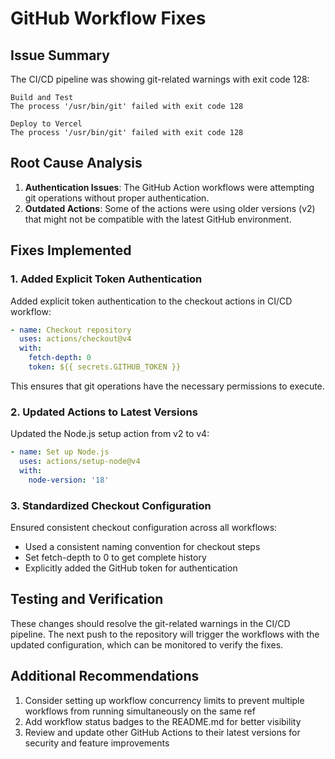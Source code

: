 # GitHub Workflow Fixes

## Issue Summary
The CI/CD pipeline was showing git-related warnings with exit code 128:

```
Build and Test
The process '/usr/bin/git' failed with exit code 128

Deploy to Vercel
The process '/usr/bin/git' failed with exit code 128
```

## Root Cause Analysis
1. **Authentication Issues**: The GitHub Action workflows were attempting git operations without proper authentication.
2. **Outdated Actions**: Some of the actions were using older versions (v2) that might not be compatible with the latest GitHub environment.

## Fixes Implemented

### 1. Added Explicit Token Authentication
Added explicit token authentication to the checkout actions in CI/CD workflow:

```yaml
- name: Checkout repository
  uses: actions/checkout@v4
  with:
    fetch-depth: 0
    token: ${{ secrets.GITHUB_TOKEN }}
```

This ensures that git operations have the necessary permissions to execute.

### 2. Updated Actions to Latest Versions
Updated the Node.js setup action from v2 to v4:

```yaml
- name: Set up Node.js
  uses: actions/setup-node@v4
  with:
    node-version: '18'
```

### 3. Standardized Checkout Configuration
Ensured consistent checkout configuration across all workflows:
- Used a consistent naming convention for checkout steps
- Set fetch-depth to 0 to get complete history
- Explicitly added the GitHub token for authentication

## Testing and Verification
These changes should resolve the git-related warnings in the CI/CD pipeline. The next push to the repository will trigger the workflows with the updated configuration, which can be monitored to verify the fixes.

## Additional Recommendations
1. Consider setting up workflow concurrency limits to prevent multiple workflows from running simultaneously on the same ref
2. Add workflow status badges to the README.md for better visibility
3. Review and update other GitHub Actions to their latest versions for security and feature improvements